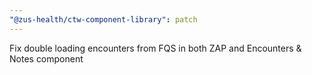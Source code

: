 ```yaml
---
"@zus-health/ctw-component-library": patch
---
```


Fix double loading encounters from FQS in both ZAP and Encounters & Notes component
